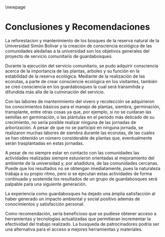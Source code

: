 \newpage

# Conclusiones y Recomendaciones

La reforestacion y mantenimiento de los bosques de la reserva natural de la Universidad
Simón Bolívar y la creación de consciencia ecológica de las comunidades aledañas
a la universidad son los objetivos generales del proyecto de servicio comunitario de
guardabosques.

Durante la ejecución del servicio comunitario, se pudo adquirir consciencia acerca de la importancia de las plantas, arboles y su función en la estabilidad de la reserva ecológica. Mediante de la realizacíón de las ecorutas, a parte de crear consciencie ecológica en los visitantes, también se creó consciencia en los guardabosques  la cual será transmitida y difundida más alla de la culminación del servicio. 

Con las labores de mantenimiento del vivero y recolección se adquirieron los conocimientos básicos para el manejo de plantas, siembra, germinación, transplante, entre otras cosas ya que, por ejemplo, si no se cuidaran las semillas en germinación, o las plántulas en el período más delicado de su crecimiento, no sería posible realizar ninguna de las jornadas de arborización. A pesar de que no se participó en ninguna jornada, se realizaron muchas labores de siembra durante las ecorutas, de las cuales se han obtenido un número considerable de plantas que, eventualmente serán trasplantadas en estas jornadas.

A pesar de no siempre estar en contacto con las comunidades las actividades realizadas
siempre estuvieron orientadas al mejoramiento del ambiente de la universidad y, por añadidura,
de las comunidades cercanas. Puede que los resultados no se obtengan imediatamente, pues la
naturaleza trabaja a su propio ritmo, pero si se ejecutan estas actividades de forma continuada y sostenida
los resultados de un grupo de guardabosques será palpable para una siguiente generación.

La experiencia como guardabosques ha dejado una ámplia satisfacción al haber generado un impacto ambiental y social positivo además de conocimientos y satisfacción personal. 

Como recomendación, sería beneficioso que se pudiese obtener acceso a herramientas y tecnologías actualizadas que permitieran incrementar la efectividad del trabajo realizado. La busqueda de patrocinadores podría ser una alternativa para el acceso a mejores herramientas y materiales. 

